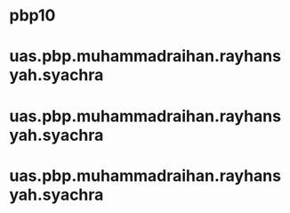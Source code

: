 # pbp10
# uas.pbp.muhammadraihan.rayhansyah.syachra
# uas.pbp.muhammadraihan.rayhansyah.syachra
# uas.pbp.muhammadraihan.rayhansyah.syachra
